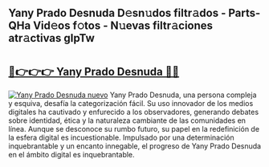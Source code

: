 ## Yany Prado Desnuda D𝚎sn𝚞dos filtr𝚊dos - Parts-QHa Vid𝚎os f𝚘tos - N𝚞evas filtr𝚊ciones atr𝚊ctivas gIpTw

# <h2><a href="http://mb3cvg.tromn.icu/?c=Yany+Prado+Desnuda">🔗👉👉👉 Yany Prado Desnuda 🔗🔗</a></h2>

[![Yany Prado Desnuda nuevo](https://i.imgur.com/pEAQMta.gif)](http://mb3cvg.tromn.icu/?c=Yany+Prado+Desnuda)
Yany Prado Desnuda, una persona compleja y esquiva, desafía la categorización fácil. Su uso innovador de los medios digitales ha cautivado y enfurecido a los observadores, generando debates sobre identidad, ética y la naturaleza cambiante de las comunidades en línea. Aunque se desconoce su rumbo futuro, su papel en la redefinición de la esfera digital es incuestionable. Impulsado por una determinación inquebrantable y un encanto innegable, el progreso de Yany Prado Desnuda en el ámbito digital es inquebrantable.
